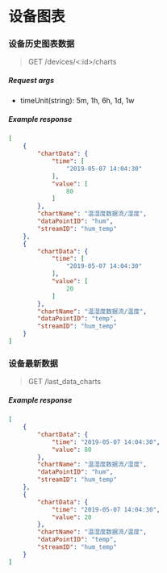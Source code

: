 # 设备图表

### 设备历史图表数据
> GET /devices/<:id>/charts
##### Request args
* timeUnit(string): 5m, 1h, 6h, 1d, 1w
 
##### Example response
```json
[
    {
        "chartData": {
            "time": [
                "2019-05-07 14:04:30"
            ],
            "value": [
                80
            ]
        },
        "chartName": "温湿度数据流/湿度",
        "dataPointID": "hum",
        "streamID": "hum_temp"
    },
    {
        "chartData": {
            "time": [
                "2019-05-07 14:04:30"
            ],
            "value": [
                20
            ]
        },
        "chartName": "温湿度数据流/温度",
        "dataPointID": "temp",
        "streamID": "hum_temp"
    }
]
```

### 设备最新数据
> GET /last_data_charts

##### Example response
```json
[
    {
        "chartData": {
            "time": "2019-05-07 14:04:30",
            "value": 80
        },
        "chartName": "温湿度数据流/湿度",
        "dataPointID": "hum",
        "streamID": "hum_temp"
    },
    {
        "chartData": {
            "time": "2019-05-07 14:04:30",
            "value": 20
        },
        "chartName": "温湿度数据流/温度",
        "dataPointID": "temp",
        "streamID": "hum_temp"
    }
]
```
